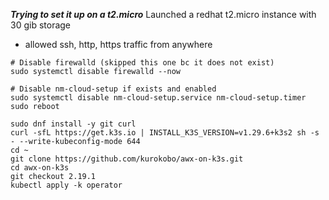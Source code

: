 ***Trying to set it up on a t2.micro***
Launched a redhat t2.micro instance with 30 gib storage
- allowed ssh, http, https traffic from anywhere

```
# Disable firewalld (skipped this one bc it does not exist)
sudo systemctl disable firewalld --now

# Disable nm-cloud-setup if exists and enabled
sudo systemctl disable nm-cloud-setup.service nm-cloud-setup.timer
sudo reboot

sudo dnf install -y git curl
curl -sfL https://get.k3s.io | INSTALL_K3S_VERSION=v1.29.6+k3s2 sh -s - --write-kubeconfig-mode 644
cd ~
git clone https://github.com/kurokobo/awx-on-k3s.git
cd awx-on-k3s
git checkout 2.19.1
kubectl apply -k operator
```